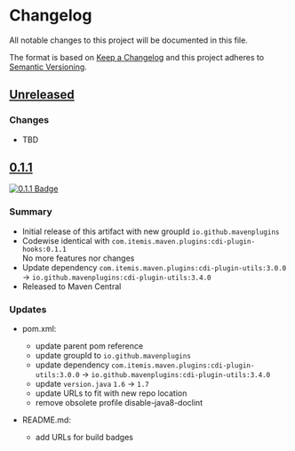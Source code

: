 # Changelog

All notable changes to this project will be documented in this file.

The format is based on [Keep a Changelog](http://keepachangelog.com/)
and this project adheres to [Semantic Versioning](http://semver.org/).

<!-- Format restrictions - see https://common-changelog.org and https://keepachangelog.com/ for details -->
<!-- Each Release must start with a line for the release version of exactly this format: ## [version] -->
<!-- The subsequent comment lines start with a space - not to irritate the release scripts parser!
 ## [major.minor.micro]
 <empty line> - optional sub sections may follow like:
 ### Added:
 - This feature was added
 <empty line>
 ### Changed:
 - This feature was changed
 <empty line>
 ### Removed:
 - This feature was removed
 <empty line>
 ### Fixed:
 - This issue was fixed
 <empty line>
 <empty line> - next line is the starting of the previous release
 ## [major.minor.micro]
 <empty line>
 <...>
 !!! In addition the compare URL links are to be maintained at the end of this CHANGELOG.md as follows.
     These links provide direct access to the GitHub compare vs. the previous release.
     The particular link of a released version will be copied to the release notes of a release accordingly.
     At the end of this file appropriate compare links have to be maintained for each release version in format:
 
  +-current release version
  |
  |                   +-URL to this repo                previous release version tag-+       +-current release version tag
  |                   |                                                              |       |
 [major.minor.micro]: https://github.com/mavenplugins/maven-cdi-plugin-hooks/compare/vM.N.u..vM.N.u
-->
<!--
## [Unreleased]

### Additions
- TBD

### Changes
- TBD

### Deprecated
- TBD

###	Removals
- TBD

### Fixes
- TBD

###	Security
- TBD
-->

## [Unreleased]

### Changes
- TBD


## [0.1.1]
<!-- !!! Align version in badge URLs as well !!! -->
[![0.1.1 Badge](https://img.shields.io/nexus/r/io.github.mavenplugins/cdi-plugin-hooks?server=https://s01.oss.sonatype.org&label=Maven%20Central&queryOpt=:v=0.1.1)](https://central.sonatype.com/artifact/io.github.mavenplugins/cdi-plugin-hooks/0.1.1)

### Summary
- Initial release of this artifact with new groupId `io.github.mavenplugins`
- Codewise identical with `com.itemis.maven.plugins:cdi-plugin-hooks:0.1.1`<br>No more features nor changes
- Update dependency `com.itemis.maven.plugins:cdi-plugin-utils:3.0.0` -> `io.github.mavenplugins:cdi-plugin-utils:3.4.0`
- Released to Maven Central

### Updates
- pom.xml:
  - update parent pom reference
  - update groupId to `io.github.mavenplugins`
  - update dependency `com.itemis.maven.plugins:cdi-plugin-utils:3.0.0` -> `io.github.mavenplugins:cdi-plugin-utils:3.4.0`
  - update `version.java` `1.6` -> `1.7`
  - update URLs to fit with new repo location
  - remove obsolete profile disable-java8-doclint

- README.md:
  - add URLs for build badges


<!--
## []

### NeverReleased
- This is just a dummy placeholder to make the parser of GHCICD/release-notes-from-changelog@v1 happy!
-->

[Unreleased]: https://github.com/mavenplugins/maven-cdi-plugin-hooks/releases/tag/v0.1.1..HEAD
[0.1.1]: https://github.com/mavenplugins/maven-cdi-plugin-hooks/releases/tag/v0.1.1
